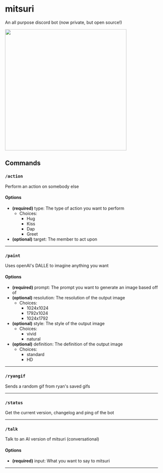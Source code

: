 # mitsuri

An all purpose discord bot (now private, but open source!)

<p align="left">
  <img src="https://images-ng.pixai.art/images/orig/8b12628b-31fb-4feb-8a2e-612fed914054" height="400">
</p>

## Commands

### `/action`

Perform an action on somebody else

#### Options

- **(required)** type: The type of action you want to perform
  - Choices:
    - Hug
    - Kiss
    - Dap
    - Greet
- **(optional)** target: The member to act upon

---

### `/paint`

Uses openAI&#x27;s DALLE to imagine anything you want

#### Options

- **(required)** prompt: The prompt you want to generate an image based off of
- **(optional)** resolution: The resolution of the output image
  - Choices:
    - 1024x1024
    - 1792x1024
    - 1024x1792
- **(optional)** style: The style of the output image
  - Choices:
    - vivid
    - natural
- **(optional)** definition: The definition of the output image
  - Choices:
    - standard
    - HD

---

### `/ryangif`

Sends a random gif from ryan&#x27;s saved gifs


---

### `/status`

Get the current version, changelog and ping of the bot


---

### `/talk`

Talk to an AI version of mitsuri (conversational)

#### Options

- **(required)** input: What you want to say to mitsuri

---
